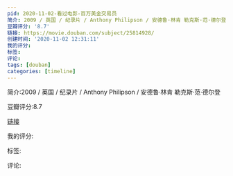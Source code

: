```yaml
---
pid: 2020-11-02-看过电影-百万美金交易员
简介: 2009 / 英国 / 纪录片 / Anthony Philipson / 安德鲁·林肯 勒克斯·范·德尔登
豆瓣评分: '8.7'
链接: https://movie.douban.com/subject/25814928/
创建时间: '2020-11-02 12:31:11'
我的评分:
标签:
评论:
tags: [douban]
categories: [timeline]
---
```

简介:2009 / 英国 / 纪录片 / Anthony Philipson / 安德鲁·林肯 勒克斯·范·德尔登

豆瓣评分:8.7

[链接](https://movie.douban.com/subject/25814928/)

我的评分:

标签:

评论:

